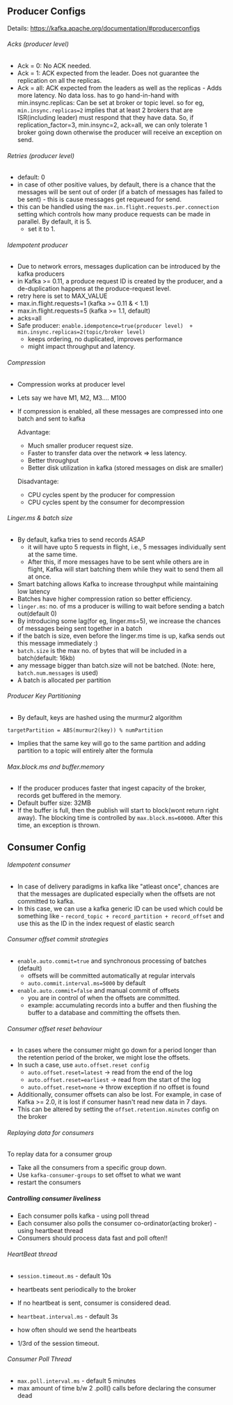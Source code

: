## Producer Configs 

Details: https://kafka.apache.org/documentation/#producerconfigs


###### Acks (producer level)
- Ack = 0: No ACK needed.
- Ack = 1: ACK expected from the leader. Does not guarantee the replication on all the replicas.
- Ack = all: ACK expected from the leaders as well as the replicas - Adds more latency. No data loss.
        has to go hand-in-hand with min.insync.replicas: Can be set at broker or topic level.
        so for eg, `min.insync.replicas=2` implies that at least 2 brokers that are ISR(including leader) must
        respond that they have data.
        So, if replication_factor=3, min.insync=2, ack=all, we can only tolerate 1 broker going down otherwise
        the producer will receive an exception on send.

###### Retries (producer level)
- default: 0
- in case of other positive values, by default, there is a chance that the messages will be sent out of order
  (if a batch of messages has failed to be sent) - this is cause messages get requeued for send.
- this can be handled using the `max.in.flight.requests.per.connection` setting which controls how many produce
  requests can be made in parallel. By default, it is 5.
    - set it to 1.

###### Idempotent producer
- Due to network errors, messages duplication can be introduced by the kafka producers
- in Kafka >= 0.11, a produce request ID is created by the producer, and a de-duplication happens at the
  produce-request level.
 - retry here is set to MAX_VALUE
- max.in.flight.requests=1 (kafka >= 0.11 & < 1.1)
- max.in.flight.requests=5 (kafka >= 1.1, default)
- acks=all
- Safe producer:
    `enable.idempotence=true(producer level)  + min.insync.replicas=2(topic/broker level)`
    - keeps ordering, no duplicated, improves performance
    - might impact throughput and latency.

###### Compression
- Compression works at producer level
- Lets say we have M1, M2, M3.... M100
- If compression is enabled, all these messages are compressed into one batch and sent to kafka

    Advantage:
    - Much smaller producer request size.
    - Faster to transfer data over the network => less latency.
    - Better throughput
    - Better disk utilization in kafka (stored messages on disk are smaller)
    
    Disadvantage:
    - CPU cycles spent by the producer for compression
    - CPU cycles spent by the consumer for decompression

###### Linger.ms & batch size
- By default, kafka tries to send records ASAP
    - it will have upto 5 requests in flight, i.e., 5 messages individually
      sent at the same time. 
    - After this, if more messages have to be sent while others are in flight, Kafka will start
      batching them while they wait to send them all at once. 
- Smart batching allows Kafka to increase throughput while maintaining low latency
- Batches have higher compression ration so better efficiency.
- `linger.ms`: no. of ms a producer is willing to wait before sending a batch out(default 0)
- By introducing some lag(for eg, linger.ms=5), we increase the chances of messages being sent together in a batch
- if the batch is size, even before the linger.ms time is up, kafka sends out this message immediately :) 
- `batch.size` is the max no. of bytes that will be included in a batch(default: 16kb)
- any message bigger than batch.size will not be batched. (Note: here, `batch.num.messages` is used)
- A batch is allocated per partition

###### Producer Key Partitioning

- By default, keys are hashed using the murmur2 algorithm
```$xslt
targetPartition = ABS(murmur2(key)) % numPartition
```
- Implies that the same key will go to the same partition and adding partition to a topic will entirely alter the formula

###### Max.block.ms and buffer.memory
- If the producer produces faster that ingest capacity of the broker, records get buffered in the
memory. 
- Default buffer size: 32MB
- If the buffer is full, then the publish will start to block(wont return right away). The blocking time
is controlled by `max.block.ms=60000`. After this time, an exception is thrown. 


## Consumer Config
###### Idempotent consumer
- In case of delivery paradigms in kafka like "atleast once", chances are that the messages are duplicated
especially when the offsets are not committed to kafka. 
- In this case, we can use a kafka generic ID can be used which could be something like - 
`record_topic + record_partition + record_offset` and use this as the ID in the index request
of elastic search

###### Consumer offset commit strategies
- `enable.auto.commit=true` and synchronous processing of batches (default)
    - offsets will be committed automatically at regular intervals
    - `auto.commit.interval.ms=5000` by default
- `enable.auto.commit=false` and manual commit of offsets
    - you are in control of when the offsets are committed. 
    - example: accumulating records into a buffer and then flushing the buffer to a database and committing the
    offsets then.

###### Consumer offset reset behaviour
- In cases where the consumer might go down for a period longer than the retention period
of the broker, we might lose the offsets. 
- In such a case, use `auto.offset.reset config` 
    - `auto.offset.reset=latest` -> read from the end of the log
    - `auto.offset.reset=earliest` -> read from the start of the log
    - `auto.offset.reset=none` -> throw exception if no offset is found 
- Additionally, consumer offsets can also be lost. For example, in case of Kafka >= 2.0, it is 
lost if consumer hasn't read new data in 7 days. 
- This can be altered by setting the `offset.retention.minutes` config on the broker

######  Replaying data for consumers
To replay data for a consumer group
- Take all the consumers from a specific group down. 
- Use `kafka-consumer-groups` to set offset to what we want
- restart the consumers

##### Controlling consumer liveliness
- Each consumer polls kafka - using poll thread
- Each consumer also polls the consumer co-ordinator(acting broker) - using heartbeat thread
- Consumers should process data fast and poll often!! 

###### HeartBeat thread
- `session.timeout.ms` - default 10s
- heartbeats sent periodically to the broker
- If no heartbeat is sent, consumer is considered dead. 

- `heartbeat.interval.ms` - default 3s
- how often should we send the heartbeats
- 1/3rd of the session timeout. 

###### Consumer Poll Thread
- `max.poll.interval.ms` - default 5 minutes
- max amount of time b/w 2 .poll() calls before declaring the consumer dead
